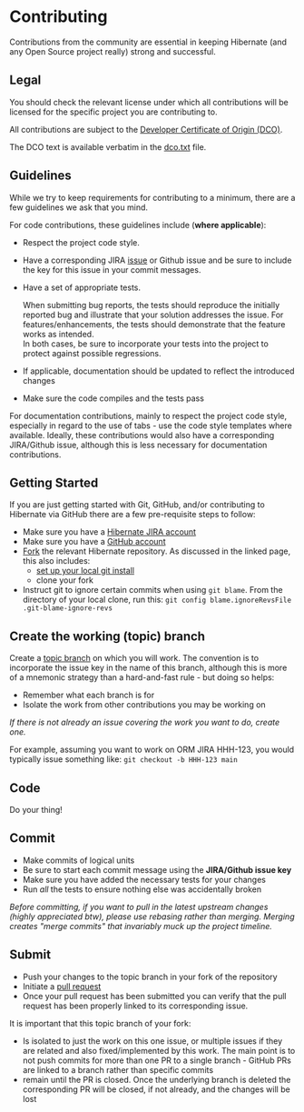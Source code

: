 # Contributing

Contributions from the community are essential in keeping Hibernate (and any Open Source
project really) strong and successful.  

## Legal

You should check the relevant license under which all contributions will be licensed for the specific project you are contributing to.

All contributions are subject to the [Developer Certificate of Origin (DCO)](https://developercertificate.org/).  

The DCO text is available verbatim in the [dco.txt](dco.txt) file.


## Guidelines

While we try to keep requirements for contributing to a minimum, there are a few guidelines 
we ask that you mind.

For code contributions, these guidelines include (**where applicable**):
* Respect the project code style.
* Have a corresponding JIRA [issue](https://hibernate.atlassian.net/) or Github issue and be sure to include the key for this issue in your commit messages.
* Have a set of appropriate tests.
  	
	When submitting bug reports, the tests should reproduce the initially reported bug and illustrate that your solution addresses the issue.
	For features/enhancements, the tests should demonstrate that the feature works as intended.  
    	In both cases, be sure to incorporate your tests into the project to protect against possible regressions.
* If applicable, documentation should be updated to reflect the introduced changes
* Make sure the code compiles and the tests pass

For documentation contributions, mainly to respect the project code style, especially in regard 
to the use of tabs - use the code style templates where available.  Ideally, these contributions would also have a corresponding JIRA/Github issue, although this is less necessary for documentation contributions.


## Getting Started

If you are just getting started with Git, GitHub, and/or contributing to Hibernate via
GitHub there are a few pre-requisite steps to follow:

* Make sure you have a [Hibernate JIRA account](https://hibernate.atlassian.net)
* Make sure you have a [GitHub account](https://github.com/signup/free)
* [Fork](https://help.github.com/articles/fork-a-repo) the relevant Hibernate repository.  As discussed in
the linked page, this also includes:
    * [set up your local git install](https://help.github.com/articles/set-up-git) 
    * clone your fork
* Instruct git to ignore certain commits when using `git blame`. From the directory of your local clone, run this: `git config blame.ignoreRevsFile .git-blame-ignore-revs`


## Create the working (topic) branch

Create a [topic branch](https://git-scm.com/book/en/Git-Branching-Branching-Workflows#Topic-Branches) 
on which you will work.  The convention is to incorporate the issue key in the name of this branch,
although this is more of a mnemonic strategy than a hard-and-fast rule - but doing so helps:
* Remember what each branch is for 
* Isolate the work from other contributions you may be working on

_If there is not already an issue covering the work you want to do, create one._
  
For example, assuming you want to work on ORM JIRA HHH-123, you would typically issue something like: `git checkout -b HHH-123 main`


## Code

Do your thing!


## Commit

* Make commits of logical units
* Be sure to start each commit message using the **JIRA/Github issue key**
* Make sure you have added the necessary tests for your changes
* Run _all_ the tests to ensure nothing else was accidentally broken

_Before committing, if you want to pull in the latest upstream changes (highly
appreciated btw), please use rebasing rather than merging.  Merging creates
"merge commits" that invariably muck up the project timeline._

## Submit

* Push your changes to the topic branch in your fork of the repository
* Initiate a [pull request](https://help.github.com/articles/creating-a-pull-request)
* Once your pull request has been submitted you can verify that the pull request has been properly linked to its corresponding issue.

It is important that this topic branch of your fork:

* Is isolated to just the work on this one issue, or multiple issues if they are
	related and also fixed/implemented by this work.  The main point is to not push
	commits for more than one PR to a single branch - GitHub PRs are linked to
	a branch rather than specific commits
* remain until the PR is closed.  Once the underlying branch is deleted the corresponding
	PR will be closed, if not already, and the changes will be lost
